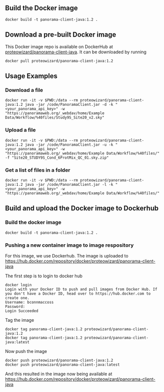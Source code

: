## Build the Docker image ##
```
docker build -t panorama-client-java:1.2 .
```

## Download a pre-built Docker image ##
This Docker image repo is available on DockerHub at [proteowizard/panorama-client-java](https://hub.docker.com/repository/docker/proteowizard/panorama-client-java).
It can be downloaded by running
```
docker pull proteowizard/panorama-client-java:1.2
```

## Usage Examples ##

### Download a file ###
```
docker run -it -v $PWD:/data --rm proteowizard/panorama-client-java:1.2 java -jar /code/PanoramaClient.jar -d -k "<your_panorama_api_key>" -w "https://panoramaweb.org/_webdav/home/Example Data/Workflow/%40files/Study9S_Site20_v2.sky"
```

### Upload a file ###
```
docker run -it -v $PWD:/data --rm proteowizard/panorama-client-java:1.2 java -jar /code/PanoramaClient.jar -u -k "<your_panorama_api_key>" -w "https://panoramaweb.org/_webdav/home/Example Data/Workflow/%40files/" -f "Site20_STUDY9S_Cond_6ProtMix_QC_01.sky.zip"
```

### Get a list of files in a folder ###
```
docker run -it -v $PWD:/data --rm proteowizard/panorama-client-java:1.2 java -jar /code/PanoramaClient.jar -l -k "<your_panorama_api_key>" -w "https://panoramaweb.org/_webdav/home/Example Data/Workflow/%40files/"
```


## Build and upload the Docker image to Dockerhub ##
### Build the docker image ###

```
docker build -t panorama-client-java:1.2 .
```
### Pushing a new container image to image respository ###
For this image, we use Dockerhub. The image is uploaded to https://hub.docker.com/repository/docker/proteowizard/panorama-client-java

The first step is to login to docker hub 

```
docker login
Login with your Docker ID to push and pull images from Docker Hub. If you don't have a Docker ID, head over to https://hub.docker.com to create one.
Username: bconnmaccoss
Password:
Login Succeeded
```

Tag the image
```
docker tag panorama-client-java:1.2 proteowizard/panorama-client-java:1.2
docker tag panorama-client-java:1.2 proteowizard/panorama-client-java:latest
```

Now push the image 
```
docker push proteowizard/panorama-client-java:1.2
docker push proteowizard/panorama-client-java:latest

```
And this resulted in the image now being available at https://hub.docker.com/repository/docker/proteowizard/panorama-client-java

